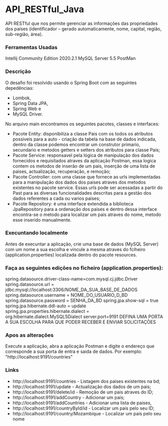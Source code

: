 # API_RESTful_Java
API RESTful que nos permite gerenciar as informações das propriedades dos países (identificador – gerado automaticamente, nome, capital, região, sub-região, área).

### Ferramentas Usadas
Intellij Community Edition 2020.2.1
MySQL Server 5.5
PostMan

### Descrição
O desafio foi resolvido usando o Spring Boot com as seguintes depedências:
- Lombok,
- Spring Data JPA,
- Spring Web e 
- MySQL Driver.

No arquivo main encontramos os seguintes pacotes, classes e interfaces:
- Pacote Entity: disponibiliza a classe Pais com os todos os atributos possiveis para a auto - criação da tabela na base de dados indicada, dentro da classe podemos encontrar um construtor primario, secundario e metodos getters e setters dos atributos para classe Pais;
- Pacote Service: responsavel pela lógica de manipulação dos dados fornecidos e requisitados atraves da aplicação Postman, essa logica contem os metodos de inserão de um pais, inserção de uma lista de paises, actualização, recuperação, e remoção;
- Pacote Controller: com uma classe que fornece as urls implementadas para a manipulação dos dados dos paises atraves dos metodos existentes no pacote service. Essas urls pode ser acessadas a partir do Past para as diversas funcionalidades descritas para a gestão dos dados referentes a cada ou varios paises;
- Pacote Repository: é uma interface extendida a biblioteca JpaRepository para a ordenação dos paises e dentro dessa interface encontra-se o metodo para localizar um pais atraves do nome, metodo esse inserido manualmente.

### Execuntando localmente
Antes de execuntar a aplicação, crie uma base de dados (MySQL Server) com um nome a sua escolha e vincule a mesma atraves do fciheiro (application.properties) localizada dentro do pacote resources.

### Faça as seguintes edições no ficheiro (application.properties):
spring.datasource.driver-class-name=com.mysql.cj.jdbc.Driver
spring.datasource.url = jdbc:mysql://localhost:3306/NOME_DA_SUA_BASE_DE_DADOS
spring.datasource.username = NOME_DO_USUARIO_D_BD
spring.datasource.password = SENHA_DA_BD
spring.jpa.show-sql = true
spring.jpa.hibernate.ddl-auto = update
spring.jpa.properties.hibernate.dialect = org.hibernate.dialect.MySQL5Dialect
server.port=9191 DEFINA UMA PORTA A SUA ESCOLHA PARA QUE PODER RECEBER E ENVIAR SOLICITAÇÕES

### Apos as alterações
Execute a aplicação, abra a aplicação Postman e digite o endereço que corresponde a sua porta de entra e saida de dados. Por exemplo: "http://localhost:9191/countries"

### Links
- http://localhost:9191/countries - Listagem dos paises existentes na bd;
- http://localhost:9191/update - Actualização dos dados de um pais;
- http://localhost:9191/delete/id - Remoção de um pais atraves do ID;
- http://localhost:9191/addCountry - Adicionar um pais;
- http://localhost:9191/addCountries - Adicionar uma lista de paises,
- http://localhost:9191/countryById/id - Localizar um pais pelo seu ID;
- http://localhost:9191/country/Mozambique - Localizar um pais pelo seu nome
